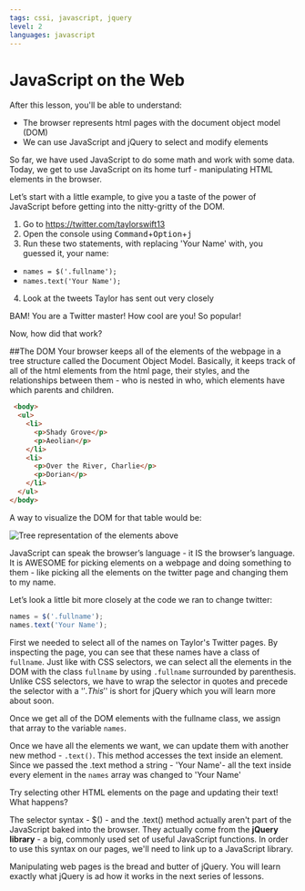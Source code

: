 ```yaml
---
tags: cssi, javascript, jquery
level: 2
languages: javascript
---
```

# JavaScript on the Web
After this lesson, you'll be able to understand:
+ The browser represents html pages with the document object model (DOM)
+ We can use JavaScript and jQuery to select and modify elements

So far, we have used JavaScript to do some math and work with some data. Today, we get to use JavaScript on its home turf - manipulating HTML elements in the browser.

Let’s start with a little example, to give you a taste of the power of JavaScript before getting into the nitty-gritty of the DOM.

1. Go to https://twitter.com/taylorswift13
2. Open the console using <kbd>Command</kbd>+<kbd>Option</kbd>+<kbd>j</kbd>
3. Run these two statements, with replacing 'Your Name' with, you guessed it, your name:
  * `names = $('.fullname');`
  * `names.text('Your Name');`

4. Look at the tweets Taylor has sent out very closely

BAM! You are a Twitter master! How cool are you! So popular!

Now, how did that work?

##The DOM
Your browser keeps all of the elements of the webpage in a tree structure called the Document Object Model. Basically, it keeps track of all of the html elements from the html page, their styles, and the relationships between them - who is nested in who, which elements have which parents and children.
```html
 <body>
  <ul>
    <li>
      <p>Shady Grove</p>
      <p>Aeolian</p>
    </li>
    <li>
      <p>Over the River, Charlie</p>
      <p>Dorian</p>
    </li>
  </ul>
</body>
```
A way to visualize the DOM for that table would be:

![Tree representation of the elements above](http://i.imgur.com/8fj2Uka.png)

JavaScript can speak the browser’s language - it IS the browser’s language. It is AWESOME for picking elements on a webpage and doing something to them - like picking all the elements on the twitter page and changing them to my name.

Let’s look a little bit more closely at the code we ran to change twitter:

```javascript
names = $('.fullname');
names.text('Your Name');
```

First we needed to select all of the names on Taylor's Twitter pages. By inspecting the page, you can see that these names have a class of `fullname`. Just like with CSS selectors, we can select all the elements in the DOM with the class `fullname` by using `.fullname` surrounded by parenthesis. Unlike CSS selectors, we have to wrap the selector in quotes and precede the selector with a '$'. This '$' is short for jQuery which you will learn more about soon.

Once we get all of the DOM elements with the fullname class, we assign that array to the variable `names`.

Once we have all the elements we want, we can update them with another new method - `.text()`. This method accesses the  text inside an element. Since we passed the .text method a string - 'Your Name'-  all the text inside every element in the `names` array was changed to 'Your Name'

Try selecting other HTML elements on the page and updating their text! What happens?

The selector syntax - $() - and the .text() method actually aren't part of the JavaScript baked into the browser. They actually come from the **jQuery library** - a big, commonly used set of useful JavaScript functions. In order to use this syntax on our pages, we'll need to link up to a JavaScript library.

Manipulating web pages is the bread and butter of jQuery. You will learn exactly what jQuery is ad how it works in the next series of lessons.
